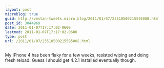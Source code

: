 ```yaml
---
layout: post
microblog: true
guid: http://vmstan-tweets.micro.blog/2011/01/07/23518500215595008.html
post_id: 3044969
date: 2011-01-07T17:17:02-0600
lastmod: 2011-01-07T17:17:02-0600
type: post
url: /2011/01/07/23518500215595008.html
---
```

My iPhone 4 has been flaky for a few weeks, resisted wiping and doing fresh reload. Guess I should get 4.2.1 installed eventually though.
